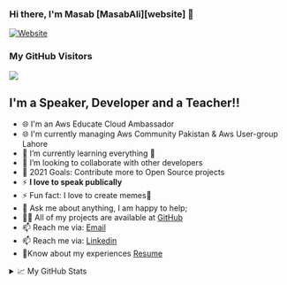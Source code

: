 ### Hi there, I'm Masab [MasabAli][website] 👋

[![Website](https://img.shields.io/website?label=masabali.me&style=for-the-badge&url=https%3A%2F%2Fmasabali)](https://www.masabali.github.io/)
### My GitHub Visitors
![](https://visitor-badge.glitch.me/badge?page_id=MasabAli)

## I'm a Speaker, Developer and a Teacher!!
- 🌐 I'm an Aws Educate Cloud Ambassador
- 🌐 I'm currently managing Aws Community Pakistan & Aws User-group Lahore
- 🌱 I’m currently learning everything 🤣
- 👯 I’m looking to collaborate with other developers
- 🥅 2021 Goals: Contribute more to Open Source projects
- ⚡ **I love to speak publically**
- ⚡ Fun fact: I love to create memes🤣
- 💬 Ask me about anything, I am happy to help;
- 👨‍💻 All of my projects are available at [GitHub](https://github.com/MasabAli)
- 📫 Reach me via: [Email](mailto:masabali143@gmail.com)
- 📫 Reach me via: [Linkedin](http://www.linkedin.com/in/masab-ali-860697179)
- 📝Know about my experiences [Resume](https://www.masabali.me/Resume.pdf)

<details>
<summary>📈 My GitHub Stats</summary>

<p align="center"> <img src="https://github-readme-stats.vercel.app/api?username=MasabAli&show_icons=true&theme=gotham" alt="abhisheknaiidu" />

</details>

